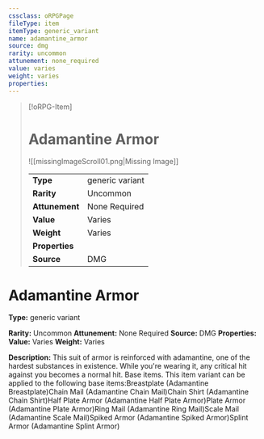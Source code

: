 ```yaml
---
cssclass: oRPGPage
fileType: item
itemType: generic_variant
name: adamantine_armor
source: dmg
rarity: uncommon
attunement: none_required
value: varies
weight: varies
properties:
---
```

> [!oRPG-Item]
> # Adamantine Armor
> ![[missingImageScroll01.png|Missing Image]]
>
> |  |   |
> |:--|---|
> |**Type** | generic variant |
> |**Rarity** | Uncommon |
> | **Attunement** | None Required |
> | **Value** | Varies |
>  | **Weight**| Varies |
>  |**Properties** |  |
> | **Source** | DMG |

#  Adamantine Armor
**Type:** generic variant

**Rarity:** Uncommon
**Attunement:** None Required
**Source:** DMG
**Properties:**
**Value:** Varies
**Weight:** Varies

**Description:** This suit of armor is reinforced with adamantine, one of the hardest substances in existence. While you&#39;re wearing it, any critical hit against you becomes a normal hit. Base items. This item variant can be applied to the following base items:Breastplate (Adamantine Breastplate)Chain Mail (Adamantine Chain Mail)Chain Shirt (Adamantine Chain Shirt)Half Plate Armor (Adamantine Half Plate Armor)Plate Armor (Adamantine Plate Armor)Ring Mail (Adamantine Ring Mail)Scale Mail (Adamantine Scale Mail)Spiked Armor (Adamantine Spiked Armor)Splint Armor (Adamantine Splint Armor)


